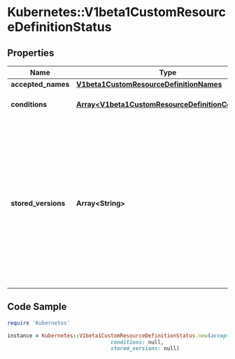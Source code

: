 # Kubernetes::V1beta1CustomResourceDefinitionStatus

## Properties

Name | Type | Description | Notes
------------ | ------------- | ------------- | -------------
**accepted_names** | [**V1beta1CustomResourceDefinitionNames**](V1beta1CustomResourceDefinitionNames.md) |  | 
**conditions** | [**Array&lt;V1beta1CustomResourceDefinitionCondition&gt;**](V1beta1CustomResourceDefinitionCondition.md) | Conditions indicate state for particular aspects of a CustomResourceDefinition | 
**stored_versions** | **Array&lt;String&gt;** | StoredVersions are all versions of CustomResources that were ever persisted. Tracking these versions allows a migration path for stored versions in etcd. The field is mutable so the migration controller can first finish a migration to another version (i.e. that no old objects are left in the storage), and then remove the rest of the versions from this list. None of the versions in this list can be removed from the spec.Versions field. | 

## Code Sample

```ruby
require 'Kubernetes'

instance = Kubernetes::V1beta1CustomResourceDefinitionStatus.new(accepted_names: null,
                                 conditions: null,
                                 stored_versions: null)
```


